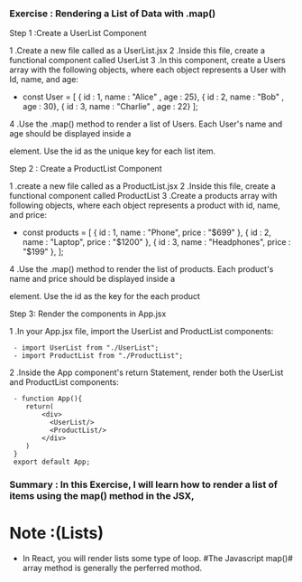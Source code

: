 ### Exercise : Rendering a List of Data with .map()

Step 1 :Create a UserList Component

1 .Create a new file called as a UserList.jsx
2 .Inside this file, create a functional component called UserList 
3 .In this component, create a Users array with the following objects, where each object represents a User with Id, name, and age:

  - const User = [
    { id : 1, name : "Alice" , age : 25},
    { id : 2, name : "Bob" , age : 30},
    { id : 3, name : "Charlie" , age : 22}
  ];

4 .Use the .map() method to render a list of Users. Each User's name and age should be displayed inside a <div> element. Use the id as the unique key for each list item.

Step 2 : Create a ProductList Component 

1 .create a new file called as a ProductList.jsx
2 .Inside this file, create a functional component called ProductList
3 .Create a products array with following objects, where each object represents a product with id, name, and price:

  - const products = [
    { id : 1, name : "Phone", price : "$699" },
    { id : 2, name : "Laptop", price : "$1200" },
    { id : 3, name : "Headphones", price : "$199" },
  ];

4 .Use the .map() method to render the list of products. Each product's name and price should be displayed inside a <div> element. Use the id as the key for the each product

Step 3: Render the components in App.jsx

1 .In your App.jsx file, import the UserList and ProductList components:

     - import UserList from "./UserList";
     - import ProductList from "./ProductList";

2 .Inside the App component's return Statement, render both the UserList and ProductList components:

     - function App(){
        return(
            <div>
              <UserList/>
              <ProductList/>
            </div>
        )
     }
     export default App;

### Summary : In this Exercise, I will learn how to render a list  of items using the     map() method in the JSX,


# Note :(Lists)

  - In React, you will render lists some type of loop.  #The Javascript map()# array method is generally the perferred mothod.
 
